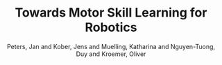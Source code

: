 ---
collection: conference
permalink: /publications/Peters2009ISRR
pubtype: conference 
title: "Towards Motor Skill Learning for Robotics" 
author: "Peters, Jan and Kober, Jens and Muelling, Katharina and Nguyen-Tuong, Duy and Kroemer, Oliver" 
year: 2009
avenue: International Symposium on Robotics Research (ISRR), Invited Paper 
url:  
pages: 469--482 
code:  
video:  
abstract: 
---